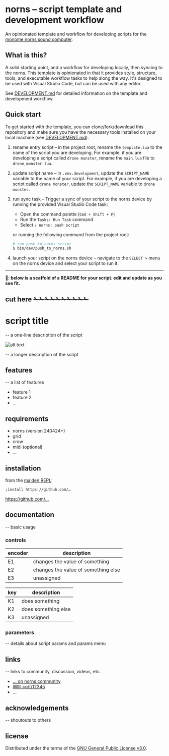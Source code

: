 # norns – script template and development workflow

An opinionated template and workflow for developing scripts for the [monome norns sound computer](https://monome.org/docs/norns).

## What is this?

A solid starting point, and a workflow for developing locally, then syncing to the norns. This template is opinionated in that it provides style, structure, tools, and executable workflow tasks to help along the way. It's designed to be used with Visual Studio Code, but can be used with any editor.

See [DEVELOPMENT.md](bin/dev/DEVELOPMENT.md) for detailed information on the template and development workflow.

## Quick start

To get started with the template, you can clone/fork/download this repository and make sure you have the necessary tools installed on your local machine (see [DEVELOPMENT.md](bin/dev/DEVELOPMENT.md)).

1. rename entry script – in the project root, rename the `template.lua` to the name of the script you are developing. For example, if you are developing a script called `drone monster`, rename the `main.lua` file to `drone_monster.lua`.
1. update script name – in `.env.development`, update the `SCRIPT_NAME` variable to the name of your script. For example, if you are developing a script called `drone monster`, update the `SCRIPT_NAME` variable to `drone monster`.
1. run sync task – Trigger a sync of your script to the norns device by running the provided Visual Studio Code task:

   - Open the command palette (`Cmd + Shift + P`)
   - Run the `Tasks: Run Task` command
   - Select `⤴ norns: push script`

   or running the following command from the project root:

   ```sh
   # run push to norns script
   $ bin/dev/push_to_norns.sh
   ```
1. launch your script on the norns device – navigate to the `SELECT >` menu on the norns device and select your script to run it.

---

**📝: below is a scaffold of a README for your script. edit and update as you see fit.**

cut here ✁✁✁✁✁✁✁✁✁✁
---

# script title

-- a one-line description of the script

![alt text](/path/to/image.png "image caption (optional)")

-- a longer description of the script

## features

-- a list of features

- feature 1
- feature 2
- …

## requirements

- norns (version 240424+)
- grid
- crow
- midi (optional)
- …

## installation

from the [maiden REPL](https://monome.org/docs/norns/maiden/):

```
;install https://github.com/…
```

https://github.com/…

## documentation

-- basic usage

### controls

| encoder | description                         |
| ------- | ----------------------------------- |
| E1      | changes the value of something      |
| E2      | changes the value of something else |
| E3      | unassigned                          |

| key | description         |
| --- | ------------------- |
| K1  | does something      |
| K2  | does something else |
| K3  | unassigned          |

### parameters

-- details about script params and params menu

## links

-- links to community, discussion, videos, etc.

- [… on norns community](https://norns.community/)
- [llllllll.co/t/12345](https://llllllll.co/t/12345)
- …

## acknowledgements

-- shoutouts to others

## license

Distributed under the terms of the [GNU General Public License v3.0](LICENSE).